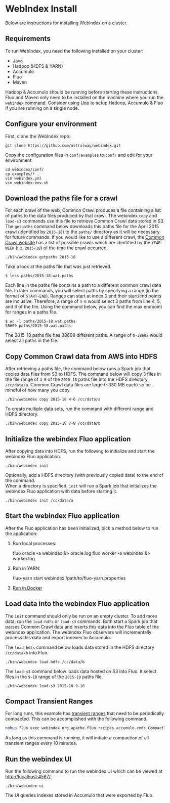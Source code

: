# WebIndex Install

Below are instructions for installing WebIndex on a cluster.

## Requirements

To run WebIndex, you need the following installed on your cluster:

* Java
* Hadoop (HDFS & YARN)
* Accumulo
* Fluo
* Maven

Hadoop & Accumulo should be running before starting these instructions.  Fluo and Maven only need to
be installed on the machine where you run the `webindex` command. Consider using [Uno] to setup 
Hadoop, Accumulo & Fluo if you are running on a single node.

## Configure your environment

First, clone the WebIndex repo:

    git clone https://github.com/astralway/webindex.git

Copy the configuration files in `conf/examples` to `conf/` and edit for your environment:

    cd webindex/conf/
    cp examples/* .
    vim webindex.yml
    vim webindex-env.sh

## Download the paths file for a crawl

For each crawl of the web, Common Crawl produces a file containing a list of paths to the data 
files produced by that crawl.  The webindex `copy` and `load-s3` commands use this file to 
retrieve Common Crawl data stored in S3. The `getpaths` command below downloads this paths 
file for the April 2015 crawl (identified by `2015-18`) to the `paths/` directory as it will 
be necessary for future commands.  If you would like to use a different crawl, the 
[Common Crawl website][cdata] has a list of possible crawls which are identified by the 
`YEAR-WEEK` (i.e. `2015-18`) of the time the crawl occurred.

    ./bin/webindex getpaths 2015-18

Take a look at the paths file that was just retrieved.

    $ less paths/2015-18.wat.paths 

Each line in the paths file contains a path to a different common crawl data file.  In later 
commands, you will select paths by specifying a range (in the format of `START-END`).  Ranges
can start at index 0 and their start/end points are inclusive.  Therefore, a range of `4-6` 
would select 3 paths from line 4, 5, and 6 of the file. Using the command below, you can 
find the max endpoint for ranges in a paths file.

    $ wc -l paths/2015-18.wat.paths 
    38609 paths/2015-18.wat.paths

The 2015-18 paths file has 38609 different paths.  A range of `0-38608` would select all 
paths in the file.

## Copy Common Crawl data from AWS into HDFS

After retrieving a paths file, the command below runs a Spark job that copies data files from S3 
to HDFS.  The command below will copy 3 files in the file range of `4-6` of the `2015-18` paths 
file into the HDFS directory `/cc/data/a`.  Common Crawl data files are large (~330 MB each) so
be mindful of how many you copy.

    ./bin/webindex copy 2015-18 4-6 /cc/data/a

To create multiple data sets, run the command with different range and HDFS directory.

    ./bin/webindex copy 2015-18 7-8 /cc/data/b

## Initialize the webindex Fluo application

After copying data into HDFS, run the following to initialize and start the webindex
Fluo application.

    ./bin/webindex init

Optionally, add a HDFS directory (with previously copied data) to the end of the command.  
When a directory is specified, `init` will run a Spark job that initializes the webindex
Fluo application with data before starting it.
    
    ./bin/webindex init /cc/data/a

## Start the webindex Fluo application

After the Fluo application has been initialized, pick a method below to run the application:

1. Run local processes:

    fluo oracle -a webindex &> oracle.log
    fluo worker -a webindex &> worker.log

1. Run in YARN:

    fluo-yarn start webindex /path/to/fluo-yarn.properties

1. [Run in Docker](https://fluo.apache.org/docs/fluo/1.2/administration/run-fluo-in-docker)


## Load data into the webindex Fluo application

The `init` command should only be run on an empty cluster.  To add more data, run the 
`load-hdfs` or `load-s3` commands.  Both start a Spark job that parses Common Crawl data 
and inserts this data into the Fluo table of the webindex application.  The webindex Fluo 
observers will incrementally process this data and export indexes to Accumulo.

The `load-hdfs` command below loads data stored in the HDFS directory `/cc/data/b` into 
Fluo.

    ./bin/webindex load-hdfs /cc/data/b

The `load-s3` command below loads data hosted on S3 into Fluo.  It select files in the 
`9-10` range of the `2015-18` paths file.

    ./bin/webindex load-s3 2015-18 9-10

## Compact Transient Ranges

For long runs, this example has [transient ranges][transient] that need to be 
periodically compacted.  This can be accomplished with the following command.

```bash
nohup fluo exec webindex org.apache.fluo.recipes.accumulo.cmds.CompactTransient 600 &> your_log_file.log &
```

As long as this command is running, it will initiate a compaction of all transient 
ranges every 10 minutes.

## Run the webindex UI

Run the following command to run the webindex UI which can be viewed at 
[http://localhost:4567/](http://localhost:4567/).

    ./bin/webindex ui

The UI queries indexes stored in Accumulo that were exported by Fluo.

[Uno]: https://github.com/astralway/uno
[transient]: https://github.com/apache/fluo-recipes/blob/master/docs/transient.md
[cdata]: https://commoncrawl.org/the-data/get-started/
